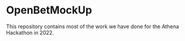 # OpenBetMockUp
This repository contains most of the work we have done for the Athena Hackathon in 2022.
